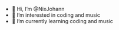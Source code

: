 - 👋 Hi, I’m @NixJohann
- 👀 I’m interested in coding and music
- 🌱 I’m currently learning coding and music

<!---
NixJohann/NixJohann is a ✨ special ✨ repository because its `README.md` (this file) appears on your GitHub profile.
You can click the Preview link to take a look at your changes.
--->
